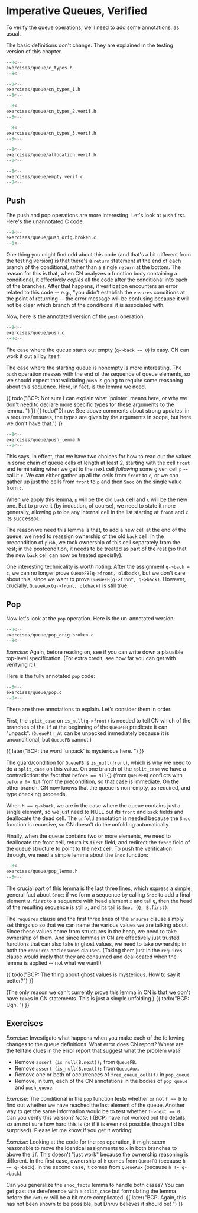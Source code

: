 # Imperative Queues, Verified

To verify the queue operations, we'll need to add some annotations,
as usual.

The basic definitions don't change.  They are explained in the
testing version of this chapter.

```c title="exercises/queue/c_types.h"
--8<--
exercises/queue/c_types.h
--8<--
```

```c title="exercises/queue/cn_types_1.h"
--8<--
exercises/queue/cn_types_1.h
--8<--
```

```c title="exercises/queue/cn_types_2.verif.h"
--8<--
exercises/queue/cn_types_2.verif.h
--8<--
```

```c title="exercises/queue/cn_types_3.verif.h"
--8<--
exercises/queue/cn_types_3.verif.h
--8<--
```

```c title="exercises/queue/allocation.verif.h"
--8<--
exercises/queue/allocation.verif.h
--8<--
```

```c title="exercises/queue/empty.verif.c"
--8<--
exercises/queue/empty.verif.c
--8<--
```

## Push

The push and pop operations are more interesting. Let's look at `push`
first.  Here's the unannotated C code.

```c title="exercises/queue/push_orig.broken.c"
--8<--
exercises/queue/push_orig.broken.c
--8<--
```

One thing you might find odd about this code (and that's a bit
different from the testing version) is that there's a `return`
statement at the end of each branch of the conditional, rather than a
single `return` at the bottom. The reason for this is that, when CN
analyzes a function body containing a conditional, it effectively
_copies_ all the code after the conditional into each of the
branches. After that happens, if verification encounters an error
related to this code -- e.g., "you didn't establish the `ensures`
conditions at the point of returning -- the error message will be
confusing because it will not be clear which branch of the conditional
it is associated with.

Now, here is the annotated version of the `push` operation.

```c title="exercises/queue/push.c"
--8<--
exercises/queue/push.c
--8<--
```

The case where the queue starts out empty (`q->back == 0`) is easy.
CN can work it out all by itself.

The case where the starting queue is nonempty is more interesting.
The `push` operation messes with the end of the sequence of queue
elements, so we should expect that validating `push` is going to
require some reasoning about this sequence. Here, in fact, is the
lemma we need.

{{ todo("BCP: Not sure I can explain what 'pointer' means here, or why we don't need to declare more specific types for these arguments to the lemma. ") }}
{{ todo("Dhruv: See above comments about strong updates: in a requires/ensures, the types are given by the arguments in scope, but here we don't have that.") }}

```c title="exercises/queue/push_lemma.h"
--8<--
exercises/queue/push_lemma.h
--8<--
```

This says, in effect, that we have two choices for how to read out the
values in some chain of queue cells of length at least 2, starting
with the cell `front` and terminating when we get to the next cell
_following_ some given cell `p` -- call it `c`. We can either
gather up all the cells from `front` to `c`, or we can gather up
just the cells from `front` to `p` and then `Snoc` on the single
value from `c`.

When we apply this lemma, `p` will be the old `back` cell and
`c` will be the new one. But to prove it (by induction, of course),
we need to state it more generally, allowing `p` to be any internal
cell in the list starting at `front` and `c` its successor.

The reason we need this lemma is that, to add a new cell at the end of
the queue, we need to reassign ownership of the old `back` cell.
In the precondition of `push`, we took ownership of this cell
separately from the rest; in the postcondition, it needs to be treated
as part of the rest (so that the new `back` cell can now be treated
specially).

One interesting technicality is worth noting: After the assignment
`q->back = c`, we can no longer prove `QueueFB(q->front,
oldback)`, but we don't care about this, since we want to prove
`QueueFB(q->front, q->back)`. However, crucially,
`QueueAux(q->front, oldback)` is still true.

## Pop

Now let's look at the `pop` operation. Here is the un-annotated
version:

```c title="exercises/queue/pop_orig.broken.c"
--8<--
exercises/queue/pop_orig.broken.c
--8<--
```

_Exercise_: Again, before reading on, see if you can write down a
plausible top-level specification. (For extra credit, see how far you
can get with verifying it!)

Here is the fully annotated `pop` code:

```c title="exercises/queue/pop.c"
--8<--
exercises/queue/pop.c
--8<--
```

There are three annotations to explain. Let's consider them in order.

First, the `split_case` on `is_null(q->front)` is needed to tell
CN which of the branches of the `if` at the beginning of the
`QueueFB` predicate it can "unpack". (`QueuePtr_At` can be
unpacked immediately because it is unconditional, but `QueueFB`
cannot.)

{{ later("BCP: the word 'unpack' is mysterious here. ") }}

The guard/condition for `QueueFB` is `is_null(front)`, which is
why we need to do a `split_case` on this value. On one branch of the
`split_case` we have a contradiction: the fact that `before ==
Nil{}` (from `QueueFB`) conflicts with `before != Nil`
from the precondition, so that case is immediate. On the other
branch, CN now knows that the queue is non-empty, as required, and type
checking proceeds.

When `h == q->back`, we are in the case where the queue contains
just a single element, so we just need to NULL out its `front` and
`back` fields and deallocate the dead cell. The `unfold`
annotation is needed because the `Snoc` function is recursive, so CN
doesn't do the unfolding automatically.

Finally, when the queue contains two or more elements, we need to
deallocate the front cell, return its `first` field, and redirect
the `front` field of the queue structure to point to the next cell.
To push the verification through, we need a simple lemma about the
`Snoc` function:

```c title="exercises/queue/pop_lemma.h"
--8<--
exercises/queue/pop_lemma.h
--8<--
```

The crucial part of this lemma is the last three lines, which express
a simple, general fact about `Snoc`:
if we form a sequence by calling `Snoc` to add a final element
`B.first` to a sequence with head element `x` and tail `Q`, then the
head of the resulting sequence is still `x`, and its tail is `Snoc
(Q, B.first)`.

The `requires` clause and the first three lines of the `ensures`
clause simply set things up so that we can name the various values we
are talking about. Since these values come from structures in the
heap, we need to take ownership of them. And since lemmas in CN are
effectively just trusted functions that can also take in ghost values,
we need to take ownership in both the `requires` and `ensures`
clauses. (Taking them just in the `requires` clause would imply
that they are consumed and deallocated when the lemma is applied --
not what we want!)

{{ todo("BCP: The thing about ghost values is mysterious.  How to say it better?") }}

(The only reason we can't currently prove this lemma in CN is that we
don't have `take`s in CN statements.  This is just a simple
unfolding.)  {{ todo("BCP: Ugh. ") }}

## Exercises

_Exercise_:
Investigate what happens when you make each of the following changes
to the queue definitions. What error does CN report? Where are the
telltale clues in the error report that suggest what the problem was?

- Remove `assert (is_null(B.next));` from `QueueFB`.
- Remove `assert (is_null(B.next));` from `QueueAux`.
- Remove one or both of occurrences of `free_queue_cell(f)` in
  `pop_queue`.
- Remove, in turn, each of the CN annotations in the bodies of
  `pop_queue` and `push_queue`.

_Exercise_: The conditional in the `pop` function tests whether or
not `f == b` to find out whether we have reached the last element of
the queue. Another way to get the same information would be to test
whether `f->next == 0`. Can you verify this version?
_Note_: I (BCP) have not worked out the details, so am not sure how hard
this is (or if it is even not possible, though I'd be surprised).
Please let me know if you get it working!

_Exercise_: Looking at the code for the `pop` operation,
it might seem reasonable to move the identical assignments to `x` in both
branches to above the `if`. This doesn't "just work" because the
ownership reasoning is different. In the first case, ownership of
`h` comes from `QueueFB` (because `h == q->back`). In the
second case, it comes from `QueueAux` (because `h !=
q->back`).

Can you generalize the `snoc_facts` lemma to handle both cases? You
can get past the dereference with a `split_case` but formulating the
lemma before the `return` will be a bit more complicated.
{{ later("BCP: Again, this has not been shown to be
possible, but Dhruv believes it should be!  ") }}
